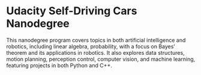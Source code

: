 # Udacity Self-Driving Cars Nanodegree
This nanodegree program covers topics in both artificial intelligence and robotics, including linear algebra, probability, with a focus on Bayes’ theorem and its applications in robotics. It also explores data structures, motion planning, perception control, computer vision, and machine learning, featuring projects in both Python and C++.
